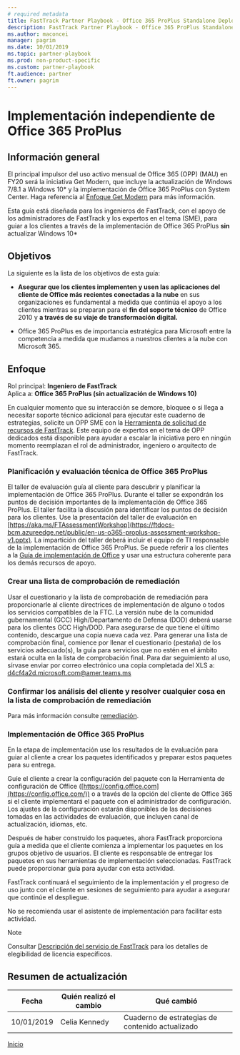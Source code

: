 ```yaml
---  
# required metadata  
title: FastTrack Partner Playbook - Office 365 ProPlus Standalone Deployment
description: FastTrack Partner Playbook - Office 365 ProPlus Standalone Deployment 
ms.author: maconcei
manager: pagrim
ms.date: 10/01/2019  
ms.topic: partner-playbook  
ms.prod: non-product-specific  
ms.custom: partner-playbook  
ft.audience: partner
ft.owner: pagrim
---   
```


# Implementación independiente de Office 365 ProPlus

## Información general

El principal impulsor del uso activo mensual de Office 365 (OPP) (MAU) en FY20 será la iniciativa Get Modern, que incluye la actualización de Windows 7/8.1 a Windows 10* y la implementación de Office 365 ProPlus con System Center. Haga referencia al [Enfoque Get Modern](approach-get-modern-es.md) para más información.

Esta guía está diseñada para los ingenieros de FastTrack, con el apoyo de los administradores de FastTrack y los expertos en el tema (SME), para guiar a los clientes a través de la implementación de Office 365 ProPlus **sin** actualizar Windows 10*

## Objetivos 

La siguiente es la lista de los objetivos de esta guía:

  - **Asegurar que los clientes implementen y usen las aplicaciones del cliente de Office más recientes conectadas a la nube** en sus organizaciones es fundamental a medida que
    continúa el apoyo a los clientes mientras se preparan para el **fin del soporte técnico** de Office 2010 y **a través de su viaje de transformación digital.**

  - Office 365 ProPlus es de importancia estratégica para Microsoft entre la competencia a medida que mudamos a nuestros clientes a la nube con Microsoft 365.

## Enfoque 

Rol principal: **Ingeniero de FastTrack**  
Aplica a: **Office 365 ProPlus (sin actualización de Windows 10)**

En cualquier momento que su interacción se demore, bloquee o si llega a necesitar soporte técnico adicional para ejecutar este cuaderno de estrategias, solicite un OPP SME con la [Herramienta de solicitud de recursos de FastTrack](https://aka.ms/FRPHubSMERequestProcess). Este equipo de expertos en el tema de OPP dedicados está disponible para ayudar a escalar la iniciativa pero en ningún momento reemplazan el rol de administrador, ingeniero o arquitecto de FastTrack.

### Planificación y evaluación técnica de Office 365 ProPlus

El taller de evaluación guía al cliente para descubrir y planificar la implementación de Office 365 ProPlus. Durante el taller se expondrán los puntos de decisión importantes de la implementación de Office 365 ProPlus. El taller facilita la discusión para identificar los puntos de decisión para los clientes. Use la presentación del taller de evaluación en
[https://aka.ms/FTAssessmentWorkshop](https://ftdocs-bcm.azureedge.net/public/en-us-o365-proplus-assessment-workshop-v1.pptx). La impartición del taller deberá incluir el equipo de TI responsable de la implementación de Office 365 ProPlus. Se puede referir a los clientes a la [Guía de implementación de Office](https://docs.microsoft.com/DeployOffice/deployment-guide-for-office-365-proplus) y usar una estructura coherente para los demás recursos de apoyo.

### Crear una lista de comprobación de remediación

Usar el cuestionario y la lista de comprobación de remediación para proporcionarle al cliente directrices de implementación de alguno o todos los servicios compatibles de la FTC. La
versión nube de la comunidad gubernamental (GCC) High/Departamento de Defensa (DOD) deberá usarse para los clientes GCC High/DOD. Para asegurarse de que tiene el último contenido, descargue una copia nueva cada vez. Para generar una lista de comprobación final, comience por llenar el cuestionario (pestaña) de los servicios adecuado(s), la guía para servicios que no estén en el ámbito estará oculta en la lista de comprobación final. Para dar seguimiento al uso, sírvase enviar por correo electrónico una copia completada del XLS a: [d4cf4a2d.microsoft.com@amer.teams.ms](mailto:d4cf4a2d.microsoft.com@amer.teams.ms)

### Confirmar los análisis del cliente y resolver cualquier cosa en la lista de comprobación de remediación

Para más información consulte
[remediación](phase-remediate-es.md).

### Implementación de Office 365 ProPlus

En la etapa de implementación use los resultados de la evaluación para guiar al cliente a crear los paquetes identificados y preparar estos paquetes para su entrega.

Guíe el cliente a crear la configuración del paquete con la Herramienta de configuración de Office ([https://config.office.com](https://config.office.com/)) o a través de la
opción del cliente de Office 365 si el cliente implementará el paquete con el administrador de configuración. Los ajustes de la configuración estarán disponibles de las decisiones tomadas en las actividades de evaluación, que incluyen canal de actualización, idiomas, etc.

Después de haber construido los paquetes, ahora FastTrack proporciona guía a medida que el cliente comienza a implementar los paquetes en los grupos objetivo de usuarios.
El cliente es responsable de entregar los paquetes en sus herramientas de implementación seleccionadas. FastTrack puede proporcionar guía para ayudar con esta actividad.

FastTrack continuará el seguimiento de la implementación y el progreso de uso junto con el cliente en sesiones de seguimiento para ayudar a asegurar que continúe el despliegue.

No se recomienda usar el asistente de implementación para facilitar esta actividad.

> [!NOTE]
> Consultar [Descripción del servicio de FastTrack](https://docs.microsoft.com/en-us/fasttrack/m365-eligible-services-and-plans) para los detalles de elegibilidad de licencia específicos.

## Resumen de actualización

| **Fecha**  | **Quién realizó el cambio** | **Qué cambió** |
| --------- | --------------- | ---------------- |
| 10/01/2019 | Celia Kennedy       | Cuaderno de estrategias de contenido actualizado |

[Inicio](http://partner-docs.microsoft.com)
